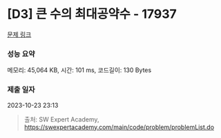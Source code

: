# [D3] 큰 수의 최대공약수 - 17937 

[문제 링크](https://swexpertacademy.com/main/code/problem/problemDetail.do?contestProbId=AYmRI_8ajv8DFARi) 

### 성능 요약

메모리: 45,064 KB, 시간: 101 ms, 코드길이: 130 Bytes

### 제출 일자

2023-10-23 23:13



> 출처: SW Expert Academy, https://swexpertacademy.com/main/code/problem/problemList.do